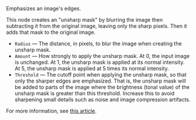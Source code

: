Emphasizes an image's edges.

This node creates an "unsharp mask" by blurring the image then subtracting it from the original image, leaving only the sharp pixels.  Then it adds that mask to the original image.

   - `Radius` — The distance, in pixels, to blur the image when creating the unsharp mask.
   - `Amount` — How strongly to apply the unsharp mask.  At 0, the input image is unchanged.  At 1, the unsharp mask is applied at its normal intensity.  At 5, the unsharp mask is applied at 5 times its normal intensity.
   - `Threshold` — The cutoff point when applying the unsharp mask, so that only the sharper edges are emphasized.  That is, the unsharp mask will be added to parts of the image where the brightness (tonal value) of the unsharp mask is greater than this threshold.  Increase this to avoid sharpening small details such as noise and image compression artifacts.

For more information, see [this article](https://en.wikipedia.org/wiki/Unsharp_masking).
